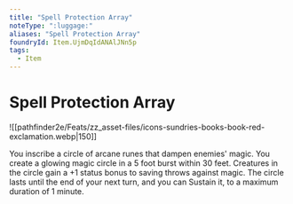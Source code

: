```yaml
---
title: "Spell Protection Array"
noteType: ":luggage:"
aliases: "Spell Protection Array"
foundryId: Item.UjmDqIdANAlJNn5p
tags:
  - Item
---
```


# Spell Protection Array
![[pathfinder2e/Feats/zz_asset-files/icons-sundries-books-book-red-exclamation.webp|150]]

You inscribe a circle of arcane runes that dampen enemies' magic. You create a glowing magic circle in a 5 foot burst within 30 feet. Creatures in the circle gain a +1 status bonus to saving throws against magic. The circle lasts until the end of your next turn, and you can Sustain it, to a maximum duration of 1 minute.


